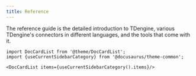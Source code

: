 ```yaml
---
title: Reference
---
```


The reference guide is the detailed introduction to TDengine, various TDengine's connectors in different languages, and the tools that come with it.

```mdx-code-block
import DocCardList from '@theme/DocCardList';
import {useCurrentSidebarCategory} from '@docusaurus/theme-common';

<DocCardList items={useCurrentSidebarCategory().items}/>
```